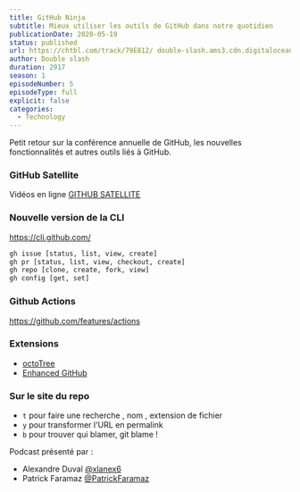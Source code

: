 ```yaml
---
title: GitHub Ninja
subtitle: Mieux utiliser les outils de GitHub dans notre quotidien
publicationDate: 2020-05-19
status: published
url: https://chtbl.com/track/79E812/ double-slash.ams3.cdn.digitaloceanspaces.com/DS_005_gituhub_ninja.mp3
author: Double slash
duration: 2917
season: 1
episodeNumber: 5
episodeType: full
explicit: false
categories:
  - Technology
---
```


Petit retour sur la conférence annuelle de GitHub, les nouvelles fonctionnalités et autres outils liés à GitHub.

### GitHub Satellite
Vidéos en ligne [GITHUB SATELLITE](https://githubsatellite.com/)

### Nouvelle version de la  CLI

https://cli.github.com/

```bash
gh issue [status, list, view, create]
gh pr [status, list, view, checkout, create]
gh repo [clone, create, fork, view]
gh config [get, set]
```

### Github Actions

https://github.com/features/actions

### Extensions

- [octoTree](https://www.octotree.io/)
- [Enhanced GitHub](https://chrome.google.com/webstore/detail/enhanced-github/anlikcnbgdeidpacdbdljnabclhahhmd/related?hl=en)


### Sur le site du repo

- `t` pour faire une recherche , nom , extension de fichier
- `y` pour transformer l'URL en permalink
- `b` pour trouver qui blamer, git blame !

Podcast présenté par :
- Alexandre Duval [@xlanex6](https://twitter.com/xlanex6)
- Patrick Faramaz [@PatrickFaramaz](https://twitter.com/PatrickFaramaz)
